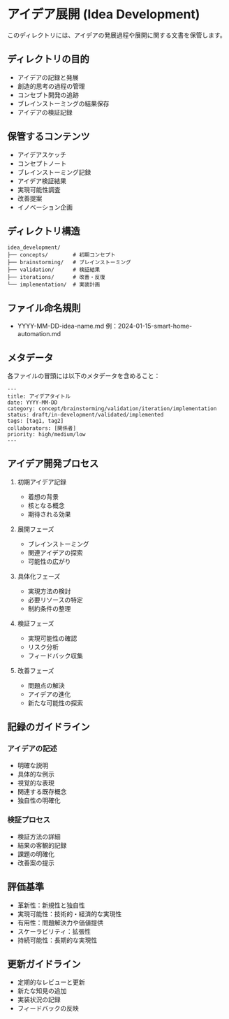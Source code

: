 # アイデア展開 (Idea Development)

このディレクトリには、アイデアの発展過程や展開に関する文書を保管します。

## ディレクトリの目的
- アイデアの記録と発展
- 創造的思考の過程の管理
- コンセプト開発の追跡
- ブレインストーミングの結果保存
- アイデアの検証記録

## 保管するコンテンツ
- アイデアスケッチ
- コンセプトノート
- ブレインストーミング記録
- アイデア検証結果
- 実現可能性調査
- 改善提案
- イノベーション企画

## ディレクトリ構造
```
idea_development/
├── concepts/        # 初期コンセプト
├── brainstorming/   # ブレインストーミング
├── validation/      # 検証結果
├── iterations/      # 改善・反復
└── implementation/  # 実装計画
```

## ファイル命名規則
- YYYY-MM-DD-idea-name.md
  例：2024-01-15-smart-home-automation.md

## メタデータ
各ファイルの冒頭には以下のメタデータを含めること：
```
---
title: アイデアタイトル
date: YYYY-MM-DD
category: concept/brainstorming/validation/iteration/implementation
status: draft/in-development/validated/implemented
tags: [tag1, tag2]
collaborators: [関係者]
priority: high/medium/low
---
```

## アイデア開発プロセス
1. 初期アイデア記録
   - 着想の背景
   - 核となる概念
   - 期待される効果

2. 展開フェーズ
   - ブレインストーミング
   - 関連アイデアの探索
   - 可能性の広がり

3. 具体化フェーズ
   - 実現方法の検討
   - 必要リソースの特定
   - 制約条件の整理

4. 検証フェーズ
   - 実現可能性の確認
   - リスク分析
   - フィードバック収集

5. 改善フェーズ
   - 問題点の解決
   - アイデアの進化
   - 新たな可能性の探索

## 記録のガイドライン
### アイデアの記述
- 明確な説明
- 具体的な例示
- 視覚的な表現
- 関連する既存概念
- 独自性の明確化

### 検証プロセス
- 検証方法の詳細
- 結果の客観的記録
- 課題の明確化
- 改善案の提示

## 評価基準
- 革新性：新規性と独自性
- 実現可能性：技術的・経済的な実現性
- 有用性：問題解決力や価値提供
- スケーラビリティ：拡張性
- 持続可能性：長期的な実現性

## 更新ガイドライン
- 定期的なレビューと更新
- 新たな知見の追加
- 実装状況の記録
- フィードバックの反映